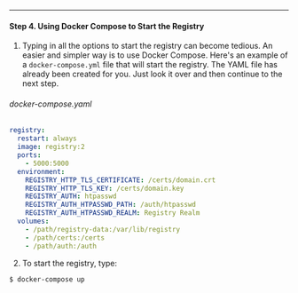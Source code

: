 
----














#### Step 4. Using Docker Compose to Start the Registry

1. Typing in all the options to start the registry can become tedious. An easier and simpler way is to use Docker Compose. Here's an example of a `docker-compose.yml` file that will start the registry. The YAML file has already been created for you. Just look it over and then continue to the next step.<br>

###### docker-compose.yaml

```.yaml
registry:
  restart: always
  image: registry:2
  ports:
    - 5000:5000
  environment:
    REGISTRY_HTTP_TLS_CERTIFICATE: /certs/domain.crt
    REGISTRY_HTTP_TLS_KEY: /certs/domain.key
    REGISTRY_AUTH: htpasswd
    REGISTRY_AUTH_HTPASSWD_PATH: /auth/htpasswd
    REGISTRY_AUTH_HTPASSWD_REALM: Registry Realm
  volumes:
    - /path/registry-data:/var/lib/registry
    - /path/certs:/certs
    - /path/auth:/auth
```

2. To start the registry, type:

```
$ docker-compose up
```

